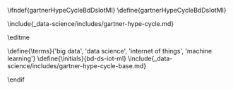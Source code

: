 \ifndef{gartnerHypeCycleBdDsIotMl}
\define{gartnerHypeCycleBdDsIotMl}

\include{_data-science/includes/gartner-hype-cycle.md}

\editme

\define{\terms}{'big data', 'data science', 'internet of things', 'machine learning'}
\define{\initials}{bd-ds-iot-ml}
\include{_data-science/includes/gartner-hype-cycle-base.md}

\endif
